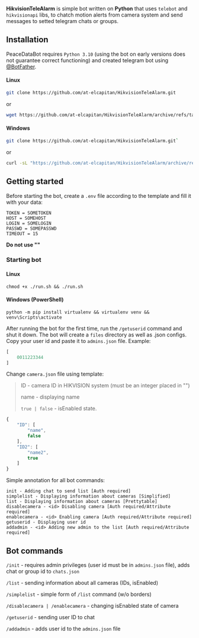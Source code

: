 **HikvisionTeleAlarm** is simple bot written on **Python** that uses `telebot` and `hikvisionapi` libs, to chatch motion alerts from camera system and send messages to setted telegram chats or groups.

## Installation
PeaceDataBot requires `Python 3.10` (using the bot on early versions does not guarantee correct functioning) and created telegram bot using [@BotFather](https://t.me/BotFather).

#### Linux
```bash
git clone https://github.com/at-elcapitan/HikvisionTeleAlarm.git
```
or
```bash
wget https://github.com/at-elcapitan/HikvisionTeleAlarm/archive/refs/tags/pda-v0.3.1.1.zip && unzip pda-v0.3.1.1.zip && rm pda-v0.3.1.1.zip
```
#### Windows
```bash
git clone https://github.com/at-elcapitan/HikvisionTeleAlarm.git`
```
or
```bash
curl -sL "https://github.com/at-elcapitan/HikvisionTeleAlarm/archive/refs/tags/pda-v0.3.1.1.zip" -o pda-v0.3.1.1.zip
```
## Getting started
Before starting the bot, create a `.env` file according to the template and fill it with your data:
```
TOKEN = SOMETOKEN
HOST = SOMEHOST
LOGIN = SOMELOGIN
PASSWD = SOMEPASSWD
TIMEOUT = 15
```
**Do not use ""**

### Starting bot
#### Linux
```
chmod +x ./run.sh && ./run.sh
```

#### Windows (PowerShell)
```
python -m pip install virtualenv && virtualenv venv && venv\Scripts\activate
```

After running the bot for the first time, run the `/getuserid` command and shut it down. The bot will create a `files` directory as well as .json configs.
Copy your user id and paste it to `admins.json` file. Example:
```js
[
    0011223344
]
```

Change `camera.json` file using template:
> ID - camera ID in HIKVISION system (must be an integer placed in "")
> 
> name - displaying name
> 
> `true | false` - isEnabled state.
```js
{
    "ID": [
        "name",
        false
    ],
    "ID2": [
        "name2",
        true
    ]
}
```

Simple annotation for all bot commands:
```
init - Adding chat to send list [Auth required]
simplelist - Displaying information about cameras [Simplified]
list - Displaying information about cameras [Prettytable]
disablecamera - <id> Disabling camera [Auth required/Attribute required]
enablecamera - <id> Enabling camera [Auth required/Attribute required]
getuserid - Displaying user id
addadmin - <id> Adding new admin to the list [Auth required/Attribute required]
```

## Bot commands
`/init` - requires admin privileges (user id must be in `admins.json` file), adds chat or group id to `chats.json`

`/list` - sending information about all cameras (IDs, isEnabled)

`/simplelist` - simple form of `/list` command (w/o borders)

`/disablecamera | /enablecamera` - changing isEnabled state of camera

`/getuserid` - sending user ID to chat

`/addadmin` - adds user id to the `admins.json` file
